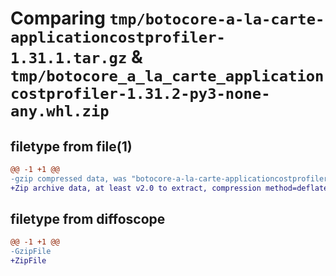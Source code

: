# Comparing `tmp/botocore-a-la-carte-applicationcostprofiler-1.31.1.tar.gz` & `tmp/botocore_a_la_carte_applicationcostprofiler-1.31.2-py3-none-any.whl.zip`

## filetype from file(1)

```diff
@@ -1 +1 @@
-gzip compressed data, was "botocore-a-la-carte-applicationcostprofiler-1.31.1.tar", last modified: Sat Jul  8 01:42:08 2023, max compression
+Zip archive data, at least v2.0 to extract, compression method=deflate
```

## filetype from diffoscope

```diff
@@ -1 +1 @@
-GzipFile
+ZipFile
```

